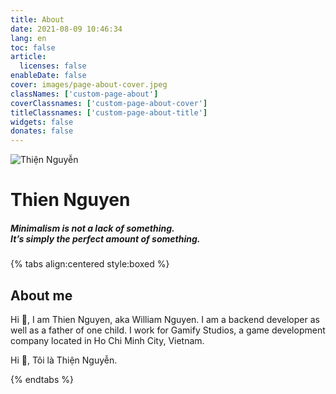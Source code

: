 ```yaml
---
title: About
date: 2021-08-09 10:46:34
lang: en
toc: false
article:
  licenses: false
enableDate: false
cover: images/page-about-cover.jpeg
classNames: ['custom-page-about']
coverClassnames: ['custom-page-about-cover']
titleClassnames: ['custom-page-about-title']
widgets: false
donates: false
---
```


<style>
  .custom-page-about .custom-page-about-cover {
    height: 251px
  }
  .custom-page-about .about-avatar {
    position: relative;
    margin: -7rem auto 0rem;
    width: 10rem;
    height: 10rem;
    z-index: 3;
  }
  .custom-page-about .about-avatar img {
    width: 100%;
    height: 100%;
    border-radius: 50%;
    background-color: transparent;
    object-fit: cover;
    box-shadow: 0 2px 5px 0 rgba(0,0,0,0.16), 0 2px 10px 0 rgba(0,0,0,0.12);
  }
  .custom-page-about-cover .is-7by3 img {
    top: -90px;
  }
  .custom-page-about .about-avatar p {
    display: none;
  }
  .custom-page-about-title {
    display: none;
  }
  @media only screen and (max-width: 768px) {
  .custom-page-about .about-avatar {
    margin: -10rem auto 0rem;
  }
}
</style>

<div class="about-avatar">
  <img src="/images/thiennguyen-figure.webp" class="img-fluid" alt="Thiện Nguyễn">
</div>
<h1 class="title is-3 is-size-4-mobile has-text-centered">
Thien Nguyen
</h1>
<h5 class="title is-3 is-size-8-mobile has-text-centered has-text-grey">Minimalism is not a lack of something.<br />It’s simply the perfect amount of something.</h5>


{% tabs align:centered style:boxed %}
<!-- tab id:about-me-en "icon:fas fa-file-code" "title:English" active -->
## About me
Hi 👋, I am Thien Nguyen, aka William Nguyen.
I am a backend developer as well as a father of one child. 
I work for Gamify Studios, a game development company located in Ho Chi Minh City, Vietnam.
<!-- endtab -->
<!-- tab id:about-me-vi "icon:fas fa-cubes" "title:Tiếng Việt" -->
Hi 👋, Tôi là Thiện Nguyễn.

<!-- endtab -->
{% endtabs %}


<!-- 
<div class="tabs is-boxed my-3">
  <ul class="mx-0 my-0">
    <li class="is-active">
      <a href="#about-me">
        <span class="icon is-small"><i class="fas fa-file-code" aria-hidden="true"></i></span>
        <span>Về Thiện Nguyễn</span>
      </a>
    </li>
    <li>
      <a href="#about-site">
        <span class="icon is-small"><i class="fas fa-cubes" aria-hidden="true"></i></span>
        <span>Về blog này</span>
      </a>
    </li>
  </ul>
</div>

<div id="about-me" class="tab-content">
  
</div>

<div id="about-site" class="tab-content is-hidden">
 
</div> -->



